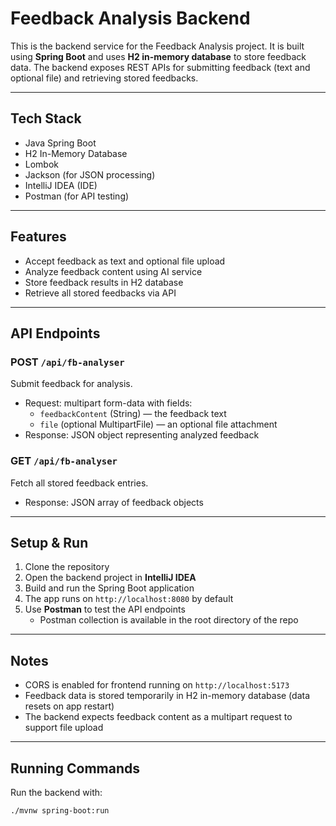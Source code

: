 # Feedback Analysis Backend

This is the backend service for the Feedback Analysis project. It is built using **Spring Boot** and uses **H2 in-memory database** to store feedback data. The backend exposes REST APIs for submitting feedback (text and optional file) and retrieving stored feedbacks.

---

## Tech Stack

- Java Spring Boot
- H2 In-Memory Database
- Lombok
- Jackson (for JSON processing)
- IntelliJ IDEA (IDE)
- Postman (for API testing)

---

## Features

- Accept feedback as text and optional file upload
- Analyze feedback content using AI service
- Store feedback results in H2 database
- Retrieve all stored feedbacks via API

---

## API Endpoints

### POST `/api/fb-analyser`

Submit feedback for analysis.

- Request: multipart form-data with fields:
  - `feedbackContent` (String) — the feedback text
  - `file` (optional MultipartFile) — an optional file attachment
- Response: JSON object representing analyzed feedback

### GET `/api/fb-analyser`

Fetch all stored feedback entries.

- Response: JSON array of feedback objects

---

## Setup & Run

1. Clone the repository  
2. Open the backend project in **IntelliJ IDEA**  
3. Build and run the Spring Boot application  
4. The app runs on `http://localhost:8080` by default  
5. Use **Postman** to test the API endpoints  
   - Postman collection is available in the root directory of the repo

---

## Notes

- CORS is enabled for frontend running on `http://localhost:5173`  
- Feedback data is stored temporarily in H2 in-memory database (data resets on app restart)  
- The backend expects feedback content as a multipart request to support file upload  

---

## Running Commands

Run the backend with:

```bash
./mvnw spring-boot:run
